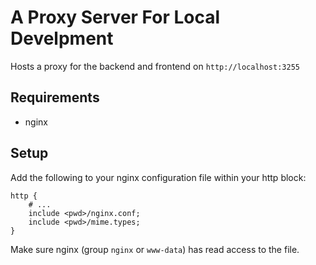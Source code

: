 # A Proxy Server For Local Develpment

Hosts a proxy for the backend and frontend on `http://localhost:3255`

## Requirements

- nginx

## Setup

Add the following to your nginx configuration file within your http block:

```nginx
http {
    # ...
    include <pwd>/nginx.conf;
    include <pwd>/mime.types;
}
```

Make sure nginx (group `nginx` or `www-data`) has read access to the file.
